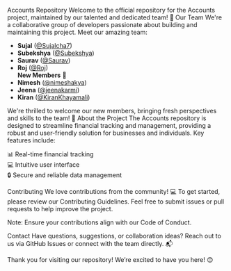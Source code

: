 Accounts Repository
Welcome to the official repository for the Accounts project, maintained by our talented and dedicated team! 🚀
Our Team
We're a collaborative group of developers passionate about building and maintaining this project. Meet our amazing team:

- **Sujal** ([@Sujalcha7](https://github.com/Sujalcha7))
- **Subekshya** ([@Subekshya](https://github.com/Subekshyeah))
- **Saurav** ([@Saurav](https://github.com/sauravdhoju))
- **Roj** ([@Roj](https://github.com/Sreinumder))<br>
**New Members** 🎉  
- **Nimesh** ([@nimeshakya](https://github.com/nimeshakya))  
- **Jeena** ([@jeenakarmi](https://github.com/jeenakarmi))  
- **Kiran** ([@KiranKhayamali](https://github.com/KiranKhayamali))  

We're thrilled to welcome our new members, bringing fresh perspectives and skills to the team! 🙌
About the Project
The Accounts repository is designed to streamline financial tracking and management, providing a robust and user-friendly solution for businesses and individuals. Key features include:

📊 Real-time financial tracking  
💻 Intuitive user interface  
🔒 Secure and reliable data management

Contributing
We love contributions from the community! 💻 To get started, please review our Contributing Guidelines. Feel free to submit issues or pull requests to help improve the project.

Note: Ensure your contributions align with our Code of Conduct.

Contact
Have questions, suggestions, or collaboration ideas? Reach out to us via GitHub Issues or connect with the team directly. 📬

Thank you for visiting our repository! We’re excited to have you here! 😊
